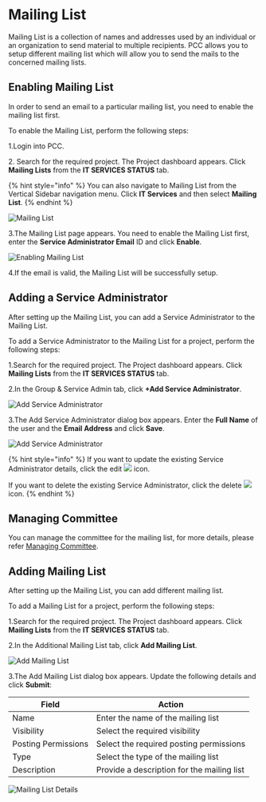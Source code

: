 # Mailing List

Mailing List is a collection of names and addresses used by an individual or an organization to send material to multiple recipients. PCC allows you to setup different mailing list which will allow you to send the mails to the concerned mailing lists.

## Enabling Mailing List <a href="#enabling-mailing-list" id="enabling-mailing-list"></a>

In order to send an email to a particular mailing list, you need to enable the mailing list first.

To enable the Mailing List, perform the following steps:

1.Login into PCC.

2\. Search for the required project. The Project dashboard appears. Click **Mailing Lists** from the **IT SERVICES STATUS** tab.

{% hint style="info" %}
You can also navigate to Mailing List from the Vertical Sidebar navigation menu. Click **IT Services** and then select **Mailing List**.&#x20;
{% endhint %}

![Mailing List](https://files.gitbook.com/v0/b/gitbook-28427.appspot.com/o/assets%2F-MT\_pAMg4FUQlUpKbPvg%2F-MTix\_Zn0CCOgRf21u56%2F-MTiyupYHPuXLiykyfKL%2FMain%20-%20Copy.png?alt=media\&token=9d1bfe98-3f88-4a1f-b91b-41eaf2a9f2f8)

3.The Mailing List page appears. You need to enable the Mailing List first, enter the **Service Administrator Email** ID and click **Enable**.

![Enabling Mailing List](https://gblobscdn.gitbook.com/assets%2F-MEMVgDuxi7j4ZpeENUY%2F-MMCAFL3YcOzX4jGrvJ1%2F-MMCBEkCdAwz41\_fUJGM%2FEnable.png?alt=media\&token=6a7ccf71-5a00-48cf-8a72-eb4ea3a9922c)

4.If the email is valid, the Mailing List will be successfully setup.

## Adding a Service Administrator  <a href="#adding-a-service-administrator" id="adding-a-service-administrator"></a>

After setting up the Mailing List, you can add a Service Administrator to the Mailing List.

To add a Service Administrator to the Mailing List for a project, perform the following steps:

1.Search for the required project. The Project dashboard appears. Click **Mailing Lists** from the **IT SERVICES STATUS** tab.

2.In the Group & Service Admin tab, click **+Add Service Administrator**.

![Add Service Administrator](https://gblobscdn.gitbook.com/assets%2F-MEMVgDuxi7j4ZpeENUY%2F-MMCAFL3YcOzX4jGrvJ1%2F-MMCCrDxzVg5Ad5xZSgx%2FAdd\_Ser\_Admin.png?alt=media\&token=795c520f-9d3b-45e7-93cc-1e463e5b9f04)

3.The Add Service Administrator dialog box appears. Enter the **Full Name** of the user and the **Email Address** and click **Save**.

![Add Service Administrator](https://gblobscdn.gitbook.com/assets%2F-MEMVgDuxi7j4ZpeENUY%2F-MMCDbVykg5yYmDZJmg-%2F-MMCEF529o6uu3DlepaW%2FConnect.png?alt=media\&token=808b3ae5-78bf-483a-acdf-2e939ee33223)

{% hint style="info" %}
If you want to update the existing Service Administrator details, click the edit ![](https://firebasestorage.googleapis.com/v0/b/gitbook-28427.appspot.com/o/assets%2F-MEMVgDuxi7j4ZpeENUY%2F-MM5xnjpN8WpKRQNMhoB%2F-MM6--zBsx-WX59K-\_f2%2FEdit\_Icon.png?alt=media\&token=45d97d4b-7210-4aad-b63c-69fb7cd4a0b8) icon.

If you want to delete the existing Service Administrator, click the delete ![](https://firebasestorage.googleapis.com/v0/b/gitbook-28427.appspot.com/o/assets%2F-MEMVgDuxi7j4ZpeENUY%2F-MM68gfssQOeiPjEn5N-%2F-MM6BgQGPg8oZgOkzO6V%2FDelete\_Icon.png?alt=media\&token=3979bb20-b3a3-48f9-9401-de50ca82a6a3)icon.
{% endhint %}

## Managing Committee <a href="#managing-committee" id="managing-committee"></a>

You can manage the committee for the mailing list, for more details, please refer [Managing Committee](broken-reference).

## Adding Mailing List <a href="#adding-mailing-list" id="adding-mailing-list"></a>

After setting up the Mailing List, you can add different mailing list.

To add a Mailing List for a project, perform the following steps:

1.Search for the required project. The Project dashboard appears. Click **Mailing Lists** from the **IT SERVICES STATUS** tab.

2.In the Additional Mailing List tab, click **Add Mailing List**.

![Add Mailing List](https://gblobscdn.gitbook.com/assets%2F-MEMVgDuxi7j4ZpeENUY%2F-MMCEKzU4cepH8fPW0QZ%2F-MMCG3ys-Y\_7YhrSTMjF%2FAdd\_ML.png?alt=media\&token=0e742d86-b2cf-46d0-b31f-58f8c940fe09)

3.The Add Mailing List dialog box appears. Update the following details and click **Submit**:

| **Field**           | **Action**                                 |
| ------------------- | ------------------------------------------ |
| Name                | Enter the name of the mailing list         |
| Visibility          | Select the required visibility             |
| Posting Permissions | Select the required posting permissions    |
| Type                | Select the type of the mailing list        |
| Description         | Provide a description for the mailing list |

![Mailing List Details](https://gblobscdn.gitbook.com/assets%2F-MEMVgDuxi7j4ZpeENUY%2F-MMCG8JlI3qp-csErafM%2F-MMCH0v1qofaOr7EdeX3%2FMail\_DTL.png?alt=media\&token=a839a508-9785-4970-9160-4e9ee8a1f27d)
